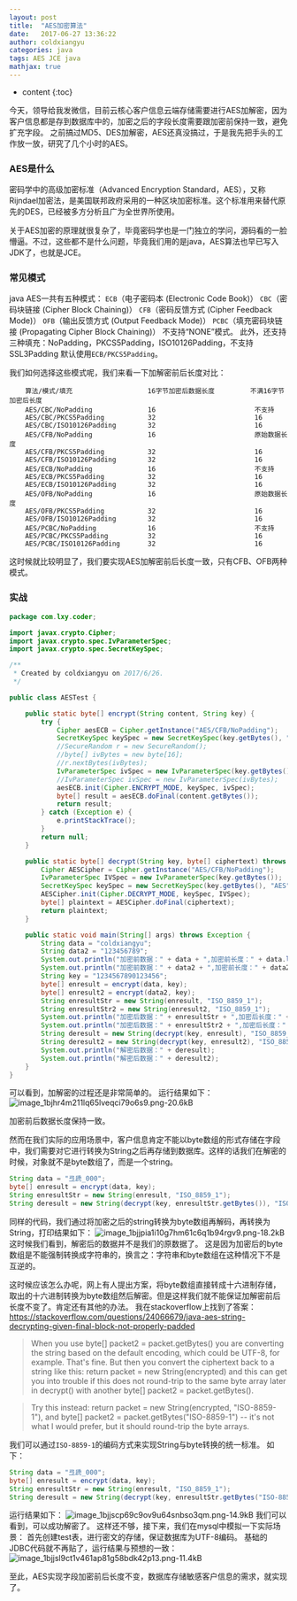 ```yaml
---
layout: post
title:  "AES加密算法"
date:   2017-06-27 13:36:22
author: coldxiangyu
categories: java
tags: AES JCE java
mathjax: true
---
```


* content
{:toc}

今天，领导给我发微信，目前云核心客户信息云端存储需要进行AES加解密，因为客户信息都是存到数据库中的，加密之后的字段长度需要跟加密前保持一致，避免扩充字段。
之前搞过MD5、DES加解密，AES还真没搞过，于是我先把手头的工作放一放，研究了几个小时的AES。




### AES是什么

密码学中的高级加密标准（Advanced Encryption Standard，AES），又称Rijndael加密法，是美国联邦政府采用的一种区块加密标准。这个标准用来替代原先的DES，已经被多方分析且广为全世界所使用。

关于AES加密的原理就很复杂了，毕竟密码学也是一门独立的学问，源码看的一脸懵逼。不过，这些都不是什么问题，毕竟我们用的是java，AES算法也早已写入JDK了，也就是JCE。

### 常见模式
java AES一共有五种模式：
`ECB`（电子密码本 (Electronic Code Book)）
`CBC`（密码块链接 (Cipher Block Chaining)）
`CFB`（密码反馈方式 (Cipher Feedback Mode)）
`OFB`（输出反馈方式 (Output Feedback Mode)）
`PCBC`（填充密码块链接 (Propagating Cipher Block Chaining)）
不支持“NONE”模式。
此外，还支持三种填充：NoPadding，PKCS5Padding，ISO10126Padding，不支持SSL3Padding
默认使用`ECB/PKCS5Padding`。

我们如何选择这些模式呢，我们来看一下加解密前后长度对比：
```
    算法/模式/填充                   16字节加密后数据长度         不满16字节加密后长度
    AES/CBC/NoPadding              16                         不支持
    AES/CBC/PKCS5Padding           32                         16
    AES/CBC/ISO10126Padding        32                         16
    AES/CFB/NoPadding              16                         原始数据长度
    AES/CFB/PKCS5Padding           32                         16
    AES/CFB/ISO10126Padding        32                         16
    AES/ECB/NoPadding              16                         不支持
    AES/ECB/PKCS5Padding           32                         16
    AES/ECB/ISO10126Padding        32                         16
    AES/OFB/NoPadding              16                         原始数据长度
    AES/OFB/PKCS5Padding           32                         16
    AES/OFB/ISO10126Padding        32                         16
    AES/PCBC/NoPadding             16                         不支持
    AES/PCBC/PKCS5Padding          32                         16
    AES/PCBC/ISO10126Padding       32                         16
```

这时候就比较明显了，我们要实现AES加解密前后长度一致，只有CFB、OFB两种模式。
### 实战
```java
package com.lxy.coder;

import javax.crypto.Cipher;
import javax.crypto.spec.IvParameterSpec;
import javax.crypto.spec.SecretKeySpec;

/**
 * Created by coldxiangyu on 2017/6/26.
 */

public class AESTest {

    public static byte[] encrypt(String content, String key) {
        try {
            Cipher aesECB = Cipher.getInstance("AES/CFB/NoPadding");
            SecretKeySpec keySpec = new SecretKeySpec(key.getBytes(), "AES");
            //SecureRandom r = new SecureRandom();
            //byte[] ivBytes = new byte[16];
            //r.nextBytes(ivBytes);
            IvParameterSpec ivSpec = new IvParameterSpec(key.getBytes());
            //IvParameterSpec ivSpec = new IvParameterSpec(ivBytes);
            aesECB.init(Cipher.ENCRYPT_MODE, keySpec, ivSpec);
            byte[] result = aesECB.doFinal(content.getBytes());
            return result;
        } catch (Exception e) {
            e.printStackTrace();
        }
        return null;
    }

    public static byte[] decrypt(String key, byte[] ciphertext) throws Exception{
        Cipher AESCipher = Cipher.getInstance("AES/CFB/NoPadding");
        IvParameterSpec IVSpec = new IvParameterSpec(key.getBytes());
        SecretKeySpec keySpec = new SecretKeySpec(key.getBytes(), "AES");
        AESCipher.init(Cipher.DECRYPT_MODE, keySpec, IVSpec);
        byte[] plaintext = AESCipher.doFinal(ciphertext);
        return plaintext;
    }

    public static void main(String[] args) throws Exception {
        String data = "coldxiangyu";
        String data2 = "123456789";
        System.out.println("加密前数据：" + data + ",加密前长度：" + data.length());
        System.out.println("加密前数据：" + data2 + ",加密前长度：" + data2.length());
        String key = "1234567890123456";
        byte[] enresult = encrypt(data, key);
        byte[] enresult2 = encrypt(data2, key);
        String enresultStr = new String(enresult, "ISO_8859_1");
        String enresultStr2 = new String(enresult2, "ISO_8859_1");
        System.out.println("加密后数据：" + enresultStr + ",加密后长度：" + enresultStr.length());
        System.out.println("加密后数据：" + enresultStr2 + ",加密后长度：" + enresultStr2.length());
        String deresult = new String(decrypt(key, enresult), "ISO_8859_1");
        String deresult2 = new String(decrypt(key, enresult2), "ISO_8859_1");
        System.out.println("解密后数据：" + deresult);
        System.out.println("解密后数据：" + deresult2);
    }
}
```
可以看到，加解密的过程还是非常简单的。
运行结果如下：
![image_1bjhr4m211lq65lveqci79o6s9.png-20.6kB][1]

加密前后数据长度保持一致。

然而在我们实际的应用场景中，客户信息肯定不能以byte数组的形式存储在字段中，我们需要对它进行转换为String之后再存储到数据库。这样的话我们在解密的时候，对象就不是byte数组了，而是一个string。

```java
String data = "弖虒_000";
byte[] enresult = encrypt(data, key);
String enresultStr = new String(enresult, "ISO_8859_1");
String deresult = new String(decrypt(key, enresultStr.getBytes()), "ISO-8859-1");
```
同样的代码，我们通过将加密之后的string转换为byte数组再解码，再转换为String，打印结果如下：
![image_1bjjpia1i10g7hm61c6q1b94rgv9.png-18.2kB][2]
这时候我们看到，解密后的数据并不是我们的原数据了。
这是因为加密后的byte数组是不能强制转换成字符串的，换言之：字符串和byte数组在这种情况下不是互逆的。

这时候应该怎么办呢，网上有人提出方案，将byte数组直接转成十六进制存储，取出的十六进制转换为byte数组然后解密。但是这样我们就不能保证加解密前后长度不变了。肯定还有其他的办法。
我在stackoverflow上找到了答案：https://stackoverflow.com/questions/24066679/java-aes-string-decrypting-given-final-block-not-properly-padded

>When you use byte[] packet2 = packet.getBytes() you are converting the string based on the default encoding, which could be UTF-8, for example. That's fine. But then you convert the ciphertext back to a string like this: return packet = new String(encrypted) and this can get you into trouble if this does not round-trip to the same byte array later in decrypt() with another byte[] packet2 = packet.getBytes().

>Try this instead: return packet = new String(encrypted, "ISO-8859-1"), and byte[] packet2 = packet.getBytes("ISO-8859-1") -- it's not what I would prefer, but it should round-trip the byte arrays.

我们可以通过`ISO-8859-1`的编码方式来实现String与byte转换的统一标准。
如下：
```java
String data = "弖虒_000";
byte[] enresult = encrypt(data, key);
String enresultStr = new String(enresult, "ISO_8859_1");
String deresult = new String(decrypt(key, enresultStr.getBytes("ISO-8859-1")), "UTF-8");
```
运行结果如下：
![image_1bjjscp69c9ov9u64snbso3qm.png-14.9kB][3]
我们可以看到，可以成功解密了。
这样还不够，接下来，我们在mysql中模拟一下实际场景：
首先创建test表，进行密文的存储，保证数据库为UTF-8编码。
基础的JDBC代码就不再贴了，运行结果与预想的一致：
![image_1bjjsl9ct1v461ap81g58bdk42p13.png-11.4kB][4]

至此，AES实现字段加密前后长度不变，数据库存储敏感客户信息的需求，就实现了。


  [1]: http://static.zybuluo.com/coldxiangyu/wmtvwpj0qwa1b2q6r8nqxuhj/image_1bjhr4m211lq65lveqci79o6s9.png
  [2]: http://static.zybuluo.com/coldxiangyu/5f9jdbd1sbfi1pihje7lh9gc/image_1bjjpia1i10g7hm61c6q1b94rgv9.png
  [3]: http://static.zybuluo.com/coldxiangyu/kypi57wr9jloibjxmhv4lqim/image_1bjjscp69c9ov9u64snbso3qm.png
  [4]: http://static.zybuluo.com/coldxiangyu/q92jutpinquibjbodf5k24g3/image_1bjjsl9ct1v461ap81g58bdk42p13.png
